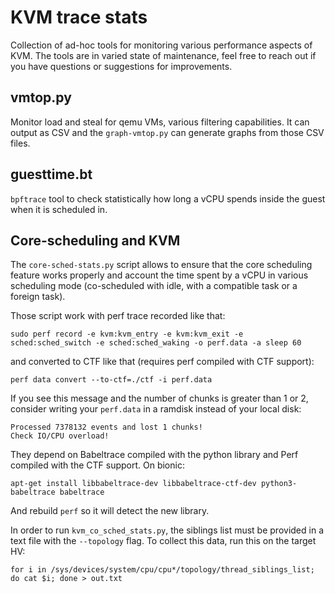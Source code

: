 # KVM trace stats

Collection of ad-hoc tools for monitoring various performance aspects of KVM.
The tools are in varied state of maintenance, feel free to reach out if you
have questions or suggestions for improvements.


## vmtop.py

Monitor load and steal for qemu VMs, various filtering capabilities.
It can output as CSV and the `graph-vmtop.py` can generate graphs from those
CSV files.


## guesttime.bt

`bpftrace` tool to check statistically how long a vCPU spends inside the guest
when it is scheduled in.


## Core-scheduling and KVM

The `core-sched-stats.py` script allows to ensure that the core scheduling
feature works properly and account the time spent by a vCPU in various
scheduling mode (co-scheduled with idle, with a compatible task or a foreign
task).

Those script work with perf trace recorded like that:
```
sudo perf record -e kvm:kvm_entry -e kvm:kvm_exit -e sched:sched_switch -e sched:sched_waking -o perf.data -a sleep 60
```

and converted to CTF like that (requires perf compiled with CTF support):
```
perf data convert --to-ctf=./ctf -i perf.data
```

If you see this message and the number of chunks is greater than 1 or 2, consider writing your `perf.data` in a ramdisk instead
of your local disk:
```
Processed 7378132 events and lost 1 chunks!
Check IO/CPU overload!
```

They depend on Babeltrace compiled with the python library and Perf compiled with the CTF support. On bionic:

```
apt-get install libbabeltrace-dev libbabeltrace-ctf-dev python3-babeltrace babeltrace
```

And rebuild `perf` so it will detect the new library.

In order to run `kvm_co_sched_stats.py`, the siblings list must be provided in a text file with the `--topology` flag.
To collect this data, run this on the target HV:
```
for i in /sys/devices/system/cpu/cpu*/topology/thread_siblings_list; do cat $i; done > out.txt
```
